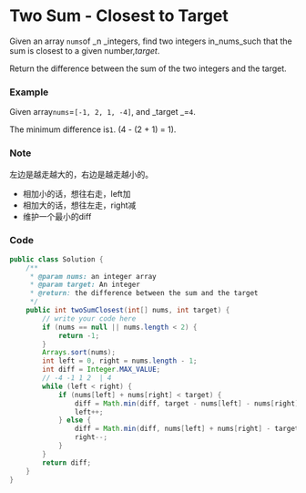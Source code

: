 # Two Sum - Closest to Target

Given an array `nums`of _n _integers, find two integers in_nums_such that the sum is closest to a given number,_target_.

Return the difference between the sum of the two integers and the target.

### Example

Given array`nums`=`[-1, 2, 1, -4]`, and _target _=`4`.

The minimum difference is`1`. \(4 - \(2 + 1\) = 1\).

### Note

左边是越走越大的，右边是越走越小的。

* 相加小的话，想往右走，left加
* 相加大的话，想往左走，right减
* 维护一个最小的diff

### Code

```java
public class Solution {
    /**
     * @param nums: an integer array
     * @param target: An integer
     * @return: the difference between the sum and the target
     */
    public int twoSumClosest(int[] nums, int target) {
        // write your code here
        if (nums == null || nums.length < 2) {
            return -1;
        }
        Arrays.sort(nums);
        int left = 0, right = nums.length - 1;
        int diff = Integer.MAX_VALUE;
        // -4 -1 1 2  | 4
        while (left < right) {
            if (nums[left] + nums[right] < target) {
                diff = Math.min(diff, target - nums[left] - nums[right]);
                left++;
            } else {
                diff = Math.min(diff, nums[left] + nums[right] - target);
                right--;
            }
        }
        return diff;
    }
}
```



